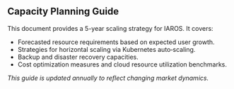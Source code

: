 ## Capacity Planning Guide

This document provides a 5-year scaling strategy for IAROS. It covers:
- Forecasted resource requirements based on expected user growth.
- Strategies for horizontal scaling via Kubernetes auto‑scaling.
- Backup and disaster recovery capacities.
- Cost optimization measures and cloud resource utilization benchmarks.

*This guide is updated annually to reflect changing market dynamics.*
